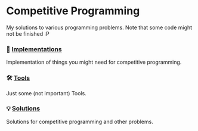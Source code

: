 # Competitive Programming
My solutions to various programming problems. Note that some code might not be finished :P

### 📖 [Implementations](/Implementations)
Implementation of things you might need for competitive programming.

### 🛠️ [Tools](/Tools)
Just some (not important) Tools.

### 💡 [Solutions](/Solutions)
Solutions for competitive programming and other problems.
